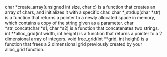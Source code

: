 char *create_array(unsigned int size, char c) is a function that creates an array of chars, and initializes it with a specific char.
char *_strdup(char *str) is a function that returns a pointer to a newly allocated space in memory, which contains a copy of the string given as a parameter.
char *str_concat(char *s1, char *s2) is a function that concatenates two strings.
int **alloc_grid(int width, int height) is a function that returns a pointer to a 2 dimensional array of integers.
void free_grid(int **grid, int height) is a function that frees a 2 dimensional grid previously created by your alloc_grid function.
